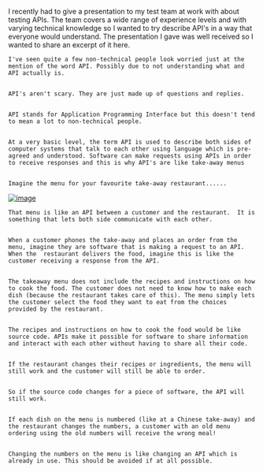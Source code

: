 I recently had to give a presentation to my test team at work with about testing APIs. The team covers a wide range of experience levels and with varying technical knowledge so I wanted to try describe API's in a way that everyone would understand. The presentation I gave was well received so I wanted to share an excerpt of it here. 

    I've seen quite a few non-technical people look worried just at the mention of the word API. Possibly due to not understanding what and API actually is. 
    

    API's aren't scary. They are just made up of questions and replies.
    

    API stands for Application Programming Interface but this doesn't tend to mean a lot to non-technical people.
    

    At a very basic level, the term API is used to describe both sides of computer systems that talk to each other using language which is pre-agreed and understood. Software can make requests using APIs in order to receive responses and this is why API's are like take-away menus
    

    Imagine the menu for your favourite take-away restaurant......  

    

    
[![image](http://4.bp.blogspot.com/-IIwACzuCYiE/VMycEylzKyI/AAAAAAAABTs/fDPmEddobv0/s320/wapple.png)](http://4.bp.blogspot.com/-IIwACzuCYiE/VMycEylzKyI/AAAAAAAABTs/fDPmEddobv0/s1600/wapple.png)

    

    That menu is like an API between a customer and the restaurant.  It is something that lets both side communicate with each other.
    

    When a customer phones the take-away and places an order from the menu, imagine they are software that is making a request to an API. When the  restaurant delivers the food, imagine this is like the customer receiving a response from the API.
    

    The takeaway menu does not include the recipes and instructions on how to cook the food. The customer does not need to know how to make each dish (because the restaurant takes care of this). The menu simply lets the customer select the food they want to eat from the choices provided by the restaurant. 
    

    The recipes and instructions on how to cook the food would be like source code. APIs make it possible for software to share information and interact with each other without having to share all their code.
    

    If the restaurant changes their recipes or ingredients, the menu will still work and the customer will still be able to order. 
    

    So if the source code changes for a piece of software, the API will still work.
    

    If each dish on the menu is numbered (like at a Chinese take-away) and the restaurant changes the numbers, a customer with an old menu ordering using the old numbers will receive the wrong meal!
    

    Changing the numbers on the menu is like changing an API which is already in use. This should be avoided if at all possible.
    


     